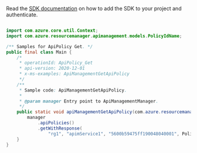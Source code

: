Read the [SDK documentation](https://github.com/Azure/azure-sdk-for-java/blob/azure-resourcemanager-apimanagement_1.0.0-beta.2/sdk/apimanagement/azure-resourcemanager-apimanagement/README.md) on how to add the SDK to your project and authenticate.

```java

import com.azure.core.util.Context;
import com.azure.resourcemanager.apimanagement.models.PolicyIdName;

/** Samples for ApiPolicy Get. */
public final class Main {
    /*
     * operationId: ApiPolicy_Get
     * api-version: 2020-12-01
     * x-ms-examples: ApiManagementGetApiPolicy
     */
    /**
     * Sample code: ApiManagementGetApiPolicy.
     *
     * @param manager Entry point to ApiManagementManager.
     */
    public static void apiManagementGetApiPolicy(com.azure.resourcemanager.apimanagement.ApiManagementManager manager) {
        manager
            .apiPolicies()
            .getWithResponse(
                "rg1", "apimService1", "5600b59475ff190048040001", PolicyIdName.POLICY, null, Context.NONE);
    }
}
```
